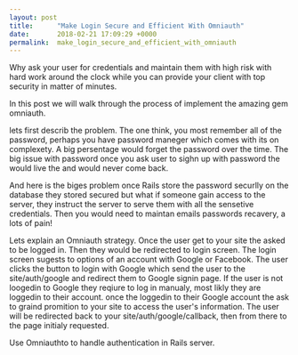 ```yaml
---
layout: post
title:      "Make Login Secure and Efficient With Omniauth"
date:       2018-02-21 17:09:29 +0000
permalink:  make_login_secure_and_efficient_with_omniauth
---
```



Why ask your user for credentials and maintain them with high risk with hard work around the clock while you can provide your client with top security in matter of minutes.

In this post we will walk through the process of implement the amazing gem omniauth. 

lets first describ the problem.
The one think, you most remember all of the password, perhaps you have password maneger which comes with its on complexety. A big persentage would forget the password over the time. The big issue with password once you ask user to sighn up with password the would live the and would never come back.

And here is the biges problem once Rails store the password securlly on the database they stored secured but what if someone gain access to the server, they instruct the server to serve them with all the sensetive credentials. Then you would need to maintan emails passwords recavery, a lots of pain! 

Lets explain an Omniauth strategy.
Once the user get to your site the asked to be logged in. Then they would be redirected to login screen.
The login screen sugests to options of an account with Google or Facebook. The user clicks the button to login with Google which send the user to the site/auth/google and redirect them to Google signin page. If the user is not loogedin to Google they reqiure to log in manualy, most likly they are loggedin to their account. once the loggedin to their Google account the ask to graind promition to your site to access the user's information. 
The user will be redirected back to your site/auth/google/callback, then from there to the page initialy requested.


Use Omniauthto to handle authentication in Rails server.


